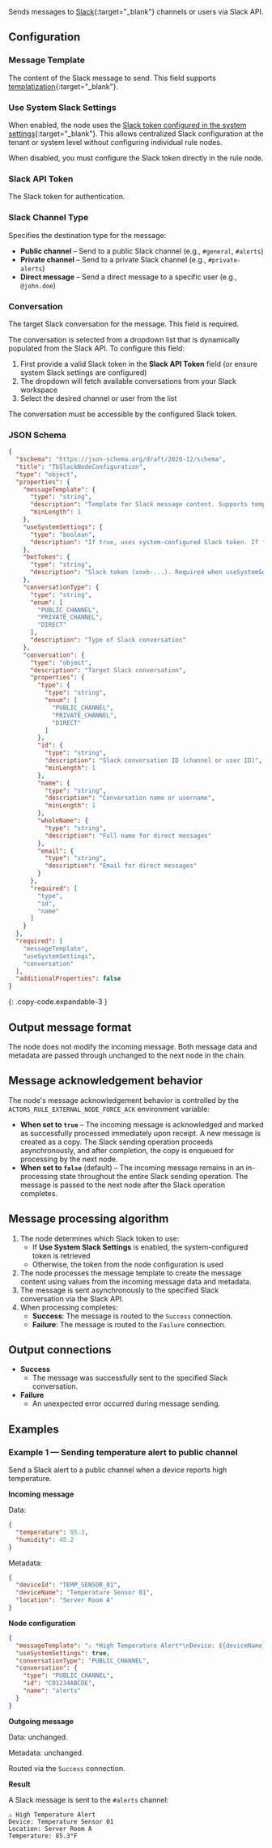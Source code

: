 Sends messages to [Slack](https://slack.com/){:target="_blank"} channels or users via Slack API.

## Configuration

### Message Template

The content of the Slack message to send. This field supports [templatization](/docs/{{docsPrefix}}user-guide/templatization/){:target="_blank"}.

### Use System Slack Settings

When enabled, the node uses the [Slack token configured in the system settings](/docs/{{docsPrefix}}user-guide/ui/slack-settings/){:target="_blank"}.
This allows centralized Slack configuration at the tenant or system level without configuring individual rule nodes.

When disabled, you must configure the Slack token directly in the rule node.

### Slack API Token

The Slack token for authentication.

### Slack Channel Type

Specifies the destination type for the message:

- **Public channel** – Send to a public Slack channel (e.g., `#general`, `#alerts`)
- **Private channel** – Send to a private Slack channel (e.g., `#private-alerts`)
- **Direct message** – Send a direct message to a specific user (e.g., `@john.doe`)

### Conversation

The target Slack conversation for the message. This field is required.

The conversation is selected from a dropdown list that is dynamically populated from the Slack API. To configure this field:

1. First provide a valid Slack token in the **Slack API Token** field (or ensure system Slack settings are configured)
2. The dropdown will fetch available conversations from your Slack workspace
3. Select the desired channel or user from the list

The conversation must be accessible by the configured Slack token.

### JSON Schema

```json
{
  "$schema": "https://json-schema.org/draft/2020-12/schema",
  "title": "TbSlackNodeConfiguration",
  "type": "object",
  "properties": {
    "messageTemplate": {
      "type": "string",
      "description": "Template for Slack message content. Supports templatization.",
      "minLength": 1
    },
    "useSystemSettings": {
      "type": "boolean",
      "description": "If true, uses system-configured Slack token. If false, uses token configured in this node."
    },
    "botToken": {
      "type": "string",
      "description": "Slack token (xoxb-...). Required when useSystemSettings is false."
    },
    "conversationType": {
      "type": "string",
      "enum": [
        "PUBLIC_CHANNEL",
        "PRIVATE_CHANNEL",
        "DIRECT"
      ],
      "description": "Type of Slack conversation"
    },
    "conversation": {
      "type": "object",
      "description": "Target Slack conversation",
      "properties": {
        "type": {
          "type": "string",
          "enum": [
            "PUBLIC_CHANNEL",
            "PRIVATE_CHANNEL",
            "DIRECT"
          ]
        },
        "id": {
          "type": "string",
          "description": "Slack conversation ID (channel or user ID)",
          "minLength": 1
        },
        "name": {
          "type": "string",
          "description": "Conversation name or username",
          "minLength": 1
        },
        "wholeName": {
          "type": "string",
          "description": "Full name for direct messages"
        },
        "email": {
          "type": "string",
          "description": "Email for direct messages"
        }
      },
      "required": [
        "type",
        "id",
        "name"
      ]
    }
  },
  "required": [
    "messageTemplate",
    "useSystemSettings",
    "conversation"
  ],
  "additionalProperties": false
}
```
{: .copy-code.expandable-3 }

## Output message format

The node does not modify the incoming message. Both message data and metadata are passed through unchanged to the next node in the chain.

## Message acknowledgement behavior

The node's message acknowledgement behavior is controlled by the `ACTORS_RULE_EXTERNAL_NODE_FORCE_ACK` environment variable:

- **When set to `true`** – The incoming message is acknowledged and marked as successfully processed immediately upon receipt. A new message is created as a copy.
  The Slack sending operation proceeds asynchronously, and after completion, the copy is enqueued for processing by the next node.
- **When set to `false`** (default) – The incoming message remains in an in-processing state throughout the entire Slack sending operation. The message is passed to the next node
  after the Slack operation completes.

## Message processing algorithm

1. The node determines which Slack token to use:
    - If **Use System Slack Settings** is enabled, the system-configured token is retrieved
    - Otherwise, the token from the node configuration is used
2. The node processes the message template to create the message content using values from the incoming message data and metadata.
3. The message is sent asynchronously to the specified Slack conversation via the Slack API.
4. When processing completes:
    - **Success**: The message is routed to the `Success` connection.
    - **Failure**: The message is routed to the `Failure` connection.

## Output connections

- **Success**
    - The message was successfully sent to the specified Slack conversation.
- **Failure**
    - An unexpected error occurred during message sending.

## Examples

### Example 1 — Sending temperature alert to public channel

Send a Slack alert to a public channel when a device reports high temperature.

**Incoming message**

Data:

```json
{
  "temperature": 85.3,
  "humidity": 45.2
}
```

Metadata:

```json
{
  "deviceId": "TEMP_SENSOR_01",
  "deviceName": "Temperature Sensor 01",
  "location": "Server Room A"
}
```

**Node configuration**

```json
{
  "messageTemplate": "⚠️ *High Temperature Alert*\nDevice: ${deviceName}\nLocation: ${location}\nTemperature: $[temperature]°F",
  "useSystemSettings": true,
  "conversationType": "PUBLIC_CHANNEL",
  "conversation": {
    "type": "PUBLIC_CHANNEL",
    "id": "C01234ABCDE",
    "name": "alerts"
  }
}
```

**Outgoing message**

Data: unchanged.

Metadata: unchanged.

Routed via the `Success` connection.

**Result**

A Slack message is sent to the `#alerts` channel:

```text
⚠️ High Temperature Alert
Device: Temperature Sensor 01
Location: Server Room A
Temperature: 85.3°F
```
